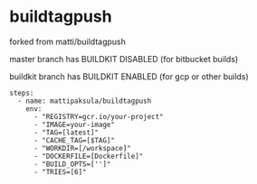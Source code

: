 # buildtagpush

forked from matti/buildtagpush

master branch has BUILDKIT DISABLED (for bitbucket builds)

buildkit branch has BUILDKIT ENABLED (for gcp or other builds)

```
steps:
  - name: mattipaksula/buildtagpush
    env:
      - "REGISTRY=gcr.io/your-project"
      - "IMAGE=your-image"
      - "TAG=[latest]"
      - "CACHE_TAG=[$TAG]"
      - "WORKDIR=[/workspace]"
      - "DOCKERFILE=[Dockerfile]"
      - "BUILD_OPTS=['']"
      - "TRIES=[6]"
```
